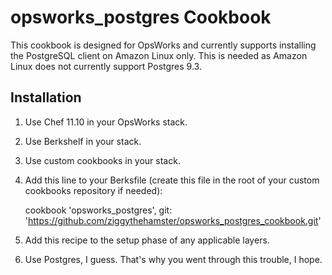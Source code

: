 opsworks_postgres Cookbook
==========================

This cookbook is designed for OpsWorks and currently supports installing the PostgreSQL client on Amazon Linux only.
This is needed as Amazon Linux does not currently support Postgres 9.3.

Installation
------------

1. Use Chef 11.10 in your OpsWorks stack.
2. Use Berkshelf in your stack.
3. Use custom cookbooks in your stack.
4. Add this line to your Berksfile (create this file in the root of your custom cookbooks repository if needed):

    cookbook 'opsworks_postgres', git: 'https://github.com/ziggythehamster/opsworks_postgres_cookbook.git'

5. Add this recipe to the setup phase of any applicable layers.
6. Use Postgres, I guess. That's why you went through this trouble, I hope.
